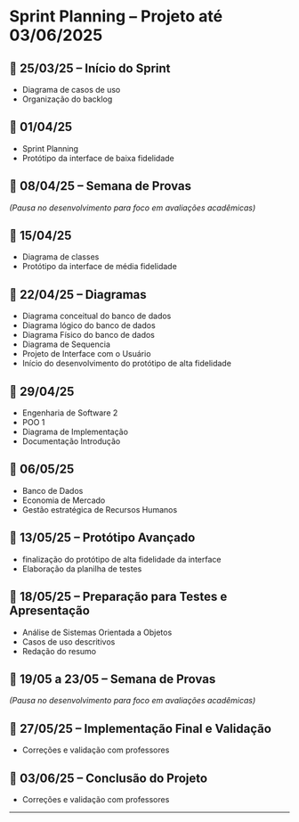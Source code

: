 # Sprint Planning – Projeto até 03/06/2025

## 📅 25/03/25 – Início do Sprint  
- Diagrama de casos de uso  
- Organização do backlog  

## 📅 01/04/25  
- Sprint Planning  
- Protótipo da interface de baixa fidelidade

## 📅 08/04/25 – Semana de Provas  
_(Pausa no desenvolvimento para foco em avaliações acadêmicas)_  

## 📅 15/04/25  
- Diagrama de classes
- Protótipo da interface de média fidelidade  

## 📅 22/04/25 – Diagramas 
- Diagrama conceitual do banco de dados
- Diagrama lógico do banco de dados
- Diagrama Físico do banco de dados
- Diagrama de Sequencia
- Projeto de Interface com o Usuário
- Início do desenvolvimento do protótipo de alta fidelidade

## 📅 29/04/25  
- Engenharia de Software 2  
- POO 1  
- Diagrama de Implementação
- Documentação Introdução 

## 📅 06/05/25  
- Banco de Dados  
- Economia de Mercado  
- Gestão estratégica de Recursos Humanos  

## 📅 13/05/25 – Protótipo Avançado  
- finalização do protótipo de alta fidelidade da interface
- Elaboração da planilha de testes  


## 📅 18/05/25 – Preparação para Testes e Apresentação
- Análise de Sistemas Orientada a Objetos
- Casos de uso descritivos
- Redação do resumo  
  
## 📅 19/05 a 23/05 – **Semana de Provas**  
_(Pausa no desenvolvimento para foco em avaliações acadêmicas)_  

## 📅 27/05/25 – Implementação Final e Validação  
- Correções e validação com professores

## 📅 03/06/25 – Conclusão do Projeto  
 - Correções e validação com professores

---
